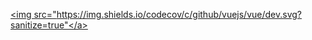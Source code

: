   <a href="https://codecov.io/github/vuejs/vue?branch=dev"><img
        src="https://img.shields.io/codecov/c/github/vuejs/vue/dev.svg?sanitize=true"</a>
